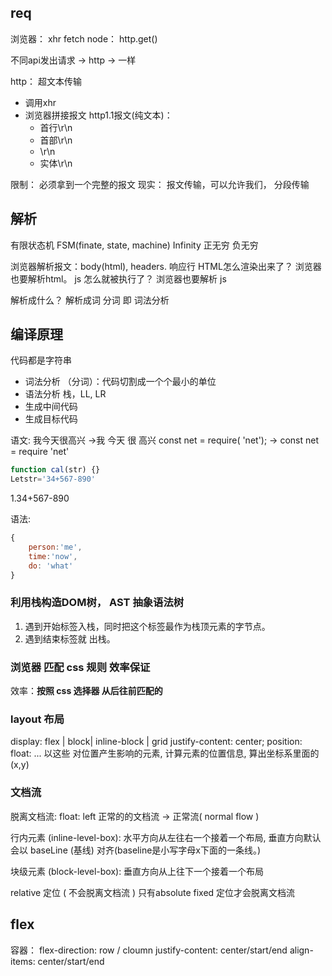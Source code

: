 ## req
浏览器： xhr fetch
node： http.get()

不同api发出请求 -> http -> 一样

http： 超文本传输
- 调用xhr
- 浏览器拼接报文
    http1.1报文(纯文本)：
    - 首行\r\n
    - 首部\r\n
    - \r\n
    - 实体\r\n

限制： 必须拿到一个完整的报文
现实： 报文传输，可以允许我们， 分段传输

## 解析
有限状态机
FSM(finate, state, machine)
Infinity 正无穷 负无穷

浏览器解析报文：body(html), headers. 响应行
HTML怎么渲染出来了？ 浏览器也要解析html。
js 怎么就被执行了？ 浏览器也要解析 js

解析成什么？ 解析成词
分词 即 词法分析

## 编译原理
代码都是字符串
- 词法分析 （分词）：代码切割成一个个最小的单位
- 语法分析 栈，LL, LR
- 生成中间代码
- 生成目标代码

语文:
我今天很高兴
->我
今天
很
高兴
const net = require( 'net'); -> const net = require 'net'
```js
function cal(str) {}
Letstr='34+567-890'
```
1.34+567-890

语法:
```js
{
    person:'me',
    time:'now',
    do: 'what'
}
```
### 利用栈构造DOM树， AST  抽象语法树
1. 遇到开始标签入栈，同时把这个标签最作为栈顶元素的字节点。
2. 遇到结束标签就 出栈。

### 浏览器 匹配 css 规则 效率保证
效率：**按照 css 选择器 从后往前匹配的** 

### layout 布局
display: flex | block| inline-block | grid
justify-content: center;
position:
float:
...
以这些 对位置产生影响的元素, 计算元素的位置信息, 算出坐标系里面的  (x,y)
### 文档流
脱离文档流: float: left 
正常的的文档流 -> 正常流( normal flow )

行内元素 (inline-level-box): 水平方向从左往右一个接着一个布局, 垂直方向默认会以 baseLine (基线) 对齐(baseline是小写字母x下面的一条线。)

块级元素 (block-level-box):  垂直方向从上往下一个接着一个布局

relative 定位 ( 不会脱离文档流 )
只有absolute fixed 定位才会脱离文档流

## flex
容器：
flex-direction: row / cloumn
justify-content: center/start/end
align-items: center/start/end